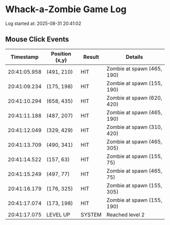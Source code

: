 # Whack-a-Zombie Game Log

Log started at: 2025-08-31 20:41:02

## Mouse Click Events

| Timestamp | Position (x,y) | Result | Details |
|-----------|---------------|--------|----------|
| 20:41:05.958 | (491, 210) | HIT | Zombie at spawn (465, 190) |
| 20:41:09.234 | (175, 198) | HIT | Zombie at spawn (155, 190) |
| 20:41:10.294 | (658, 435) | HIT | Zombie at spawn (620, 420) |
| 20:41:11.188 | (487, 207) | HIT | Zombie at spawn (465, 190) |
| 20:41:12.049 | (329, 429) | HIT | Zombie at spawn (310, 420) |
| 20:41:13.709 | (490, 341) | HIT | Zombie at spawn (465, 305) |
| 20:41:14.522 | (157, 63) | HIT | Zombie at spawn (155, 75) |
| 20:41:15.249 | (497, 77) | HIT | Zombie at spawn (465, 75) |
| 20:41:16.179 | (176, 325) | HIT | Zombie at spawn (155, 305) |
| 20:41:17.074 | (173, 198) | HIT | Zombie at spawn (155, 190) |
| 20:41:17.075 | LEVEL UP | SYSTEM | Reached level 2 |
